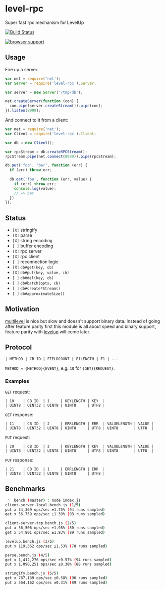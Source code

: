 
# level-rpc

Super fast rpc mechanism for LevelUp

[![Build Status](https://travis-ci.org/juliangruber/level-rpc.png?branch=master)](https://travis-ci.org/juliangruber/level-rpc)

[![browser support](https://ci.testling.com/juliangruber/level-rpc.png)](https://ci.testling.com/juliangruber/level-rpc)

## Usage

Fire up a server:

```js
var net = require('net');
var Server = require('level-rpc').Server;

var server = new Server('/tmp/db');

net.createServer(function (con) {
  con.pipe(server.createStream()).pipe(con);
}).listen(8999);
```

And connect to it from a client:

```js
var net = require('net');
var Client = require('level-rpc').Client;

var db = new Client();

var rpcStream = db.createRPCStream();
rpcStream.pipe(net.connect(8999)).pipe(rpcStream);

db.put('foo', 'bar', function (err) {
  if (err) throw err;
  
  db.get('foo', function (err, value) {
    if (err) throw err;
    console.log(value);
    // => bar
  })
});
```

## Status

* `[X]` stringify
* `[X]` parse
* `[X]` string encoding
* `[ ]` buffer encoding
* `[X]` rpc server
* `[X]` rpc client
* `[ ]` reconnection logic
* `[X]` `db#get(key, cb)`
* `[X]` `db#put(key, value, cb)`
* `[ ]` `db#del(key, cb)`
* `[ ]` `db#batch(opts, cb)`
* `[ ]` `db#create*Stream()`
* `[ ]` `db#approximateSize()`

## Motivation

[multilevel](https://github.com/juliangruber/multilevel) is nice but slow and doesn't support binary data. Instead of going after feature parity first this module is all about speed and binary support, feature parity with [levelup](https://github.com/rvagg/node-levelup) will come later.

## Protocol

```
| METHOD | CB ID | FIELDCOUNT | F1LENGTH | F1 | ...
```

`METHOD = {METHOD}{EVENT}`, e.g. `10` for `{GET}{REQUEST}`.

### Examples

`GET` request:

```
| 10    | CB ID  | 1     | KEYLENGTH | KEY  |
| UINT8 | UINT32 | UINT8 | UINT8     | UTF8 |
```

`GET` response:

```
| 11    | CB ID  | 2     | ERRLENGTH | ERR  | VALUELENGTH | VALUE |
| UINT8 | UINT32 | UINT8 | UINT8     | UTF8 | UINT8       | UTF8  |
```

`PUT` request:

```
| 20    | CB ID  | 2     | KEYLENGTH | KEY  | VALUELENGTH | VALUE |
| UINT8 | UINT32 | UINT8 | UINT8     | UTF8 | UINT8       | UTF8  |
```

`PUT` response:

```
| 21    | CB ID  | 1     | ERRLENGTH | ERR  |
| UINT8 | UINT32 | UINT8 | UINT8     | UTF8 |
```



## Benchmarks

```bash
 ∴  bench (master) : node index.js
client-server-local.bench.js (1/5)
put x 54,369 ops/sec ±1.75% (94 runs sampled)
get x 56,759 ops/sec ±1.39% (93 runs sampled)

client-server-tcp.bench.js (2/5)
put x 56,506 ops/sec ±1.98% (80 runs sampled)
get x 54,801 ops/sec ±1.83% (89 runs sampled)

levelup.bench.js (3/5)
put x 119,362 ops/sec ±1.53% (78 runs sampled)

parse.bench.js (4/5)
get x 1,412,276 ops/sec ±0.57% (94 runs sampled)
put x 1,090,251 ops/sec ±0.38% (88 runs sampled)

stringify.bench.js (5/5)
get x 787,139 ops/sec ±0.58% (96 runs sampled)
put x 564,162 ops/sec ±0.31% (89 runs sampled)
```
